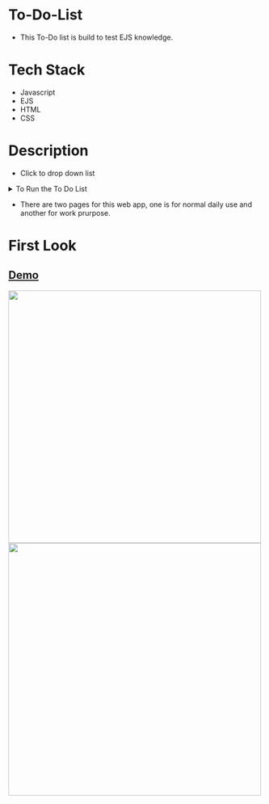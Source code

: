 
# To-Do-List
 - This To-Do list is build to test EJS knowledge. 
 
 # Tech Stack
 - Javascript
 - EJS
 - HTML
 - CSS
 
 # Description
 
 - Click to drop down list
 <details>
    <summary>To Run the To Do List</summary>
    <ul>
        <li>git clone</li>
        <li>Open the terminal</li>
        <li>npm i</li>
        <li>node app.js</li>
        <li>open chrome and write "localhost:3000" or  "localhost:3000/work".</li>
        <li>App has started</li>
    </ul>
</details>
 
- There are two pages for this web app, one is for normal daily use and another for work prurpose.
 
 # First Look
 
 ## <a href="https://to-do-list-nisargmewada.onrender.com/"> Demo </a>
 
<img width="500px" src="https://user-images.githubusercontent.com/73109141/226980995-eeea13d2-13c3-42ea-a4e6-09db84076a16.png" >
<img width="500px" src="https://user-images.githubusercontent.com/73109141/226981036-69542800-dda0-4289-8c73-a9a129e4edc8.png" >

